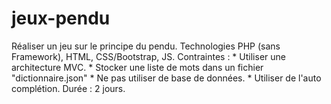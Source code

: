 # jeux-pendu
Réaliser un jeu sur le principe du pendu. Technologies PHP (sans Framework), HTML, CSS/Bootstrap, JS.  Contraintes : * Utiliser une architecture MVC. * Stocker une liste de mots dans un fichier "dictionnaire.json" * Ne pas utiliser de base de données. * Utiliser de l'auto complétion. Durée : 2 jours.
